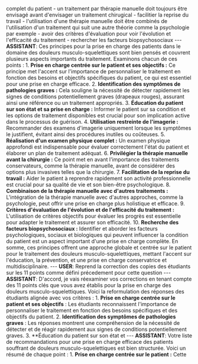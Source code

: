 complet du patient - un traitement par thérapie manuelle doit toujours être envisagé avant d'envisager un traitement chirugical - facilitier la reprise du travail - l'utilisation d'une thérapie manuelle doit être combinés de l'utilisation d'un traitement qui suit une autre théorie comme la psychologie par exemple - avoir des critères d'évaluation pour voir l'évolution et l'efficacité du traitement - rechercher les facteurs biopsychosociaux --- **ASSISTANT**: Ces principes pour la prise en charge des patients dans le domaine des douleurs musculo-squelettiques sont bien pensés et couvrent plusieurs aspects importants du traitement. Examinons chacun de ces points : 1. **Prise en charge centrée sur le patient et ses objectifs :** Ce principe met l'accent sur l'importance de personnaliser le traitement en fonction des besoins et objectifs spécifiques du patient, ce qui est essentiel pour une prise en charge efficace. 2. **Identification des symptômes de pathologies graves :** Cela souligne la nécessité de détecter rapidement les signes de conditions potentiellement graves (drapeaux rouges), assurant ainsi une référence ou un traitement appropriés. 3. **Éducation du patient sur son état et sa prise en charge :** Informer le patient sur sa condition et les options de traitement disponibles est crucial pour son implication active dans le processus de guérison. 4. **Utilisation restreinte de l'imagerie :** Recommander des examens d'imagerie uniquement lorsque les symptômes le justifient, évitant ainsi des procédures inutiles ou coûteuses. 5. **Réalisation d'un examen physique complet :** Un examen physique approfondi est indispensable pour évaluer correctement l'état du patient et élaborer un plan de traitement adéquat. 6. **Privilégier la thérapie manuelle avant la chirurgie :** Ce point met en avant l'importance des traitements conservateurs, comme la thérapie manuelle, avant de considérer des options plus invasives telles que la chirurgie. 7. **Facilitation de la reprise du travail :** Aider le patient à reprendre rapidement son activité professionnelle est crucial pour sa qualité de vie et son bien-être psychologique. 8. **Combinaison de la thérapie manuelle avec d'autres traitements :** L'intégration de la thérapie manuelle avec d'autres approches, comme la psychologie, peut offrir une prise en charge plus holistique et efficace. 9. **Critères d'évaluation de l'évolution et de l'efficacité du traitement :** L'utilisation de critères objectifs pour évaluer les progrès est essentielle pour adapter le traitement et assurer son efficacité. 10. **Recherche des facteurs biopsychosociaux :** Identifier et aborder les facteurs psychologiques, sociaux et biologiques qui peuvent influencer la condition du patient est un aspect important d'une prise en charge complète. En somme, ces principes offrent une approche globale et centrée sur le patient pour le traitement des douleurs musculo-squelettiques, mettant l'accent sur l'éducation, la prévention, et une prise en charge conservatrice et multidisciplinaire. --- **USER**: Reprend la correction des copies des étudiants sur les 11 points comme défini précedement pour cette question --- **ASSISTANT**: D'accord, je vais réexaminer vos corrections en tenant compte des 11 points clés que vous avez établis pour la prise en charge des douleurs musculo-squelettiques. Voici la reformulation des réponses des étudiants alignée avec vos critères : 1. **Prise en charge centrée sur le patient et ses objectifs** : Les étudiants reconnaissent l'importance de personnaliser le traitement en fonction des besoins spécifiques et des objectifs du patient. 2. **Identification des symptômes de pathologies graves** : Les réponses montrent une compréhension de la nécessité de détecter et de réagir rapidement aux signes de conditions potentiellement graves. 3. **Éducation du patient sur son état et --- **ASSISTANT**: Votre liste de recommandations pour une prise en charge efficace des patients souffrant de douleurs musculo-squelettiques est bien structurée. Voici un résumé de chaque point : 1. **Prise en charge centrée sur le patient :** Cette